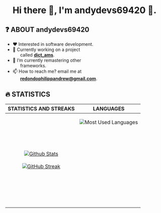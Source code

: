 <div align="center">
    <h1>Hi there 👋, I'm andydevs69420 👦.</h1>
</div>

## ❓ ABOUT andydevs69420
- ❤️ Interested in software development.
- 💪 Currently working on a project 
    <br>&nbsp;&nbsp;&nbsp;&nbsp;&nbsp;&nbsp;called **<a href="http://github.com/andydevs69420/dict_ams">dict_ams</a>**.
- 🌱 I’m currently remastering other 
    <br>&nbsp;&nbsp;&nbsp;&nbsp;&nbsp;&nbsp;frameworks.
- 📫 How to reach me? email me at 
    <br>&nbsp;&nbsp;&nbsp;&nbsp;&nbsp;&nbsp;**redondophilippandrew@gmail.com**.

## 🔥 STATISTICS
| STATISTICS AND STREAKS | LANGUAGES |
| --- | --- |
|<p align="center">[![Github Stats](https://github-readme-stats.vercel.app/api?username=andydevs69420&show_icons=true&theme=merko)](https://github-readme-stats.vercel.app)<br><br>[![GitHub Streak](https://github-readme-streak-stats.herokuapp.com?user=andydevs69420&theme=merko&date_format=M%20j%5B%2C%20Y%5D)](https://github-readme-streak-stats.herokuapp.com)</p>|<p align="center" style="height: 100%;">![Most Used Languages](https://github-readme-stats.vercel.app/api/top-langs/?username=andydevs69420&theme=merko&layout=compact)</p><br><br><br><br><br><br><br><br><br><br><br><br>|
